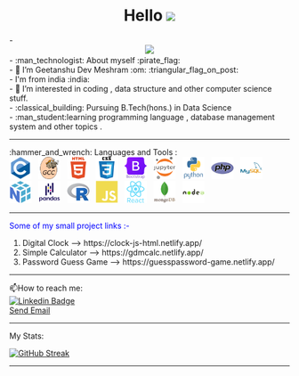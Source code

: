 <h1 align="center">
  Hello
  <img src="https://media.giphy.com/media/hvRJCLFzcasrR4ia7z/giphy.gif" width="30px"/>
</h1>
-<div id="header" align="center">
    <img src="https://media.giphy.com/media/13HBDT4QSTpveU/giphy.gif" width="150">
  </div>
- :man_technologist: About myself :pirate_flag:<br>
- 👋 I’m Geetanshu Dev Meshram :om: :triangular_flag_on_post: <br>
- I'm from india :india: <br>
- 👀 I’m interested in coding , data structure and other computer science stuff.<br>
- :classical_building: Pursuing B.Tech(hons.) in Data Science  <br>
-  :man_student:learning programming language , database management system and other topics . <br>

<hr>
:hammer_and_wrench: Languages and Tools :
<div>
    <img src="https://github.com/devicons/devicon/blob/master/icons/c/c-original.svg" title="C" alt="C Language" width="40" height="40"> &nbsp;
    <img src="https://github.com/devicons/devicon/blob/master/icons/gcc/gcc-original.svg" title="C" alt="gcc" width="40" height="40"> &nbsp;
     <img src="https://github.com/devicons/devicon/blob/master/icons/html5/html5-plain-wordmark.svg" title="HTML 5 " alt="html5" width="40" height="40"> &nbsp;
     <img src="https://github.com/devicons/devicon/blob/master/icons/css3/css3-original-wordmark.svg" title="CSS 3" alt="CSS 3" width="40" height="40"> &nbsp;
    <img src="https://github.com/devicons/devicon/blob/master/icons/bootstrap/bootstrap-original-wordmark.svg" title="Bootstarp" alt="Bootstrap" width="40" height="40"> &nbsp;
      <img src="https://github.com/devicons/devicon/blob/master/icons/jupyter/jupyter-original-wordmark.svg" title="jupyter" alt="jupyter" width="40" height="40">  &nbsp;
     <img src="https://github.com/devicons/devicon/blob/master/icons/python/python-original-wordmark.svg" title="Python" alt="python language" width="40" height="40"> &nbsp;
    <img src="https://github.com/devicons/devicon/blob/master/icons/php/php-original.svg" title="Php" title="php" alt="php" width="40" height="40"> &nbsp;
    <img src="https://github.com/devicons/devicon/blob/master/icons/mysql/mysql-original-wordmark.svg" title="mysql" alt="mysql" width="40" height="40"> &nbsp;
    <img src="https://github.com/devicons/devicon/blob/master/icons/numpy/numpy-original.svg" title="numpy" alt="numpy" width="40" height="40"> &nbsp;
    <img src="https://github.com/devicons/devicon/blob/master/icons/pandas/pandas-original-wordmark.svg" title="pandas" alt="pandas" width="40" height="40"> &nbsp;
    <img src="https://github.com/devicons/devicon/blob/master/icons/r/r-original.svg" title="R" alt="R" width="40" height="40"> &nbsp;
    <img src="https://github.com/devicons/devicon/blob/master/icons/javascript/javascript-plain.svg" title ="javascript" alt="Javascript" width="40" height="40"> &nbsp;
    <img src="https://github.com/devicons/devicon/blob/master/icons/react/react-original-wordmark.svg" title ="React.js" alt="React.js" width="40" height="40"> &nbsp;
    <img src="https://github.com/devicons/devicon/blob/master/icons/mongodb/mongodb-original-wordmark.svg" title ="MongoDB" alt="MongoDB" width="40" height="40"> &nbsp;
    <img src="https://github.com/devicons/devicon/blob/master/icons/nodejs/nodejs-original-wordmark.svg" title ="Node Js" alt="Node.js" width="40" height="40"> &nbsp;
</div>
<hr>
<p style = "color:blue;" >Some of my small project links :- </p>
<ol>
  <li>Digital Clock --> https://clock-js-html.netlify.app/</li>
  <li>Simple Calculator --> https://gdmcalc.netlify.app/</li>
  <li>Password Guess Game --> https://guesspassword-game.netlify.app/</li>
</ol>

<hr>


:mailbox:How to reach me: <br>
[![Linkedin Badge](https://img.shields.io/badge/-GeetanshuDev-blue?style=flat&logo=Linkedin&logoColor=white)](https://www.linkedin.com/in/geetanshu-dev-meshram-2b3b61240)
<br>
<a href = "mailto: ghosthunterspost4@gmail.com">Send Email</a>
<hr>
My Stats:

[![GitHub Streak](http://github-readme-streak-stats.herokuapp.com?user=@geetanshudev&theme=dark&background=000000)](https://git.io/streak-stats)
<hr>


<!---
geetanshudev/geetanshudev is a ✨ special ✨ repository because its `README.md` (this file) appears on your GitHub profile.
You can click the Preview link to take a look at your changes.
--->
